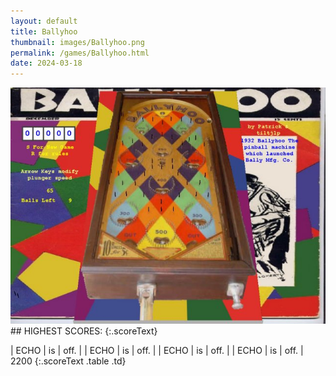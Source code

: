 ```yaml
---
layout: default
title: Ballyhoo
thumbnail: images/Ballyhoo.png
permalink: /games/Ballyhoo.html
date: 2024-03-18
---
```


<img src="../images/Ballyhoo.png" class="gameThumbnail img-fluid mx-auto align-middle">
## HIGHEST SCORES:
{:.scoreText}

| ECHO | is | off. | 
| ECHO | is | off. | 
| ECHO | is | off. | 
| ECHO | is | off. | 
2200 
{:.scoreText .table .td}
